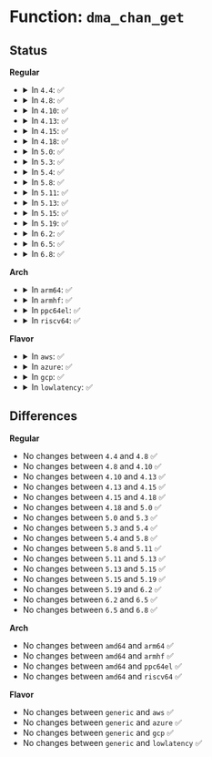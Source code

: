 # Function: <code>dma_chan_get</code>

## Status
<b>Regular</b>
<ul>
<li>
<details>
<summary>In <code>4.4</code>: ✅</summary>

```c
int dma_chan_get(struct dma_chan *chan);
```

**Collision:** Unique Static

**Inline:** No

**Transformation:** False

**Instances:**

```
In drivers/dma/dmaengine.c (ffffffff814bcde0)
Location: drivers/dma/dmaengine.c:219
Inline: False
Direct callers:
  - drivers/dma/dmaengine.c:dma_get_slave_channel
  - drivers/dma/dmaengine.c:dmaengine_get
  - drivers/dma/dmaengine.c:dma_get_any_slave_channel
  - drivers/dma/dmaengine.c:__dma_request_channel
  - drivers/dma/dmaengine.c:dma_async_device_register
```
**Symbols:**

```
ffffffff814bcde0-ffffffff814bceaf: dma_chan_get (STB_LOCAL)
```
</details>
</li>
<li>
<details>
<summary>In <code>4.8</code>: ✅</summary>

```c
int dma_chan_get(struct dma_chan *chan);
```

**Collision:** Unique Static

**Inline:** No

**Transformation:** False

**Instances:**

```
In drivers/dma/dmaengine.c (ffffffff8150c870)
Location: drivers/dma/dmaengine.c:220
Inline: False
Direct callers:
  - drivers/dma/dmaengine.c:dma_async_device_register
  - drivers/dma/dmaengine.c:dmaengine_get
  - drivers/dma/dmaengine.c:dma_get_slave_channel
  - drivers/dma/dmaengine.c:find_candidate
```
**Symbols:**

```
ffffffff8150c870-ffffffff8150c948: dma_chan_get (STB_LOCAL)
```
</details>
</li>
<li>
<details>
<summary>In <code>4.10</code>: ✅</summary>

```c
int dma_chan_get(struct dma_chan *chan);
```

**Collision:** Unique Static

**Inline:** No

**Transformation:** False

**Instances:**

```
In drivers/dma/dmaengine.c (ffffffff81538980)
Location: drivers/dma/dmaengine.c:220
Inline: False
Direct callers:
  - drivers/dma/dmaengine.c:dma_async_device_register
  - drivers/dma/dmaengine.c:dmaengine_get
  - drivers/dma/dmaengine.c:dma_get_slave_channel
  - drivers/dma/dmaengine.c:find_candidate
```
**Symbols:**

```
ffffffff81538980-ffffffff81538a58: dma_chan_get (STB_LOCAL)
```
</details>
</li>
<li>
<details>
<summary>In <code>4.13</code>: ✅</summary>

```c
int dma_chan_get(struct dma_chan *chan);
```

**Collision:** Unique Static

**Inline:** No

**Transformation:** False

**Instances:**

```
In drivers/dma/dmaengine.c (ffffffff8154c280)
Location: drivers/dma/dmaengine.c:220
Inline: False
Direct callers:
  - drivers/dma/dmaengine.c:dma_async_device_register
  - drivers/dma/dmaengine.c:dmaengine_get
  - drivers/dma/dmaengine.c:dma_get_slave_channel
  - drivers/dma/dmaengine.c:find_candidate
```
**Symbols:**

```
ffffffff8154c280-ffffffff8154c34f: dma_chan_get (STB_LOCAL)
```
</details>
</li>
<li>
<details>
<summary>In <code>4.15</code>: ✅</summary>

```c
int dma_chan_get(struct dma_chan *chan);
```

**Collision:** Unique Static

**Inline:** No

**Transformation:** False

**Instances:**

```
In drivers/dma/dmaengine.c (ffffffff815af5b0)
Location: drivers/dma/dmaengine.c:220
Inline: False
Direct callers:
  - drivers/dma/dmaengine.c:dma_async_device_register
  - drivers/dma/dmaengine.c:dmaengine_get
  - drivers/dma/dmaengine.c:dma_get_slave_channel
  - drivers/dma/dmaengine.c:find_candidate
```
**Symbols:**

```
ffffffff815af5b0-ffffffff815af682: dma_chan_get (STB_LOCAL)
```
</details>
</li>
<li>
<details>
<summary>In <code>4.18</code>: ✅</summary>

```c
int dma_chan_get(struct dma_chan *chan);
```

**Collision:** Unique Static

**Inline:** No

**Transformation:** False

**Instances:**

```
In drivers/dma/dmaengine.c (ffffffff815e7960)
Location: drivers/dma/dmaengine.c:220
Inline: False
Direct callers:
  - drivers/dma/dmaengine.c:dma_async_device_register
  - drivers/dma/dmaengine.c:dmaengine_get
  - drivers/dma/dmaengine.c:dma_get_slave_channel
  - drivers/dma/dmaengine.c:find_candidate
```
**Symbols:**

```
ffffffff815e7960-ffffffff815e7a32: dma_chan_get (STB_LOCAL)
```
</details>
</li>
<li>
<details>
<summary>In <code>5.0</code>: ✅</summary>

```c
int dma_chan_get(struct dma_chan *chan);
```

**Collision:** Unique Static

**Inline:** No

**Transformation:** False

**Instances:**

```
In drivers/dma/dmaengine.c (ffffffff81601dc0)
Location: drivers/dma/dmaengine.c:218
Inline: False
Direct callers:
  - drivers/dma/dmaengine.c:dma_async_device_register
  - drivers/dma/dmaengine.c:dmaengine_get
  - drivers/dma/dmaengine.c:dma_get_slave_channel
  - drivers/dma/dmaengine.c:find_candidate
```
**Symbols:**

```
ffffffff81601dc0-ffffffff81601e92: dma_chan_get (STB_LOCAL)
```
</details>
</li>
<li>
<details>
<summary>In <code>5.3</code>: ✅</summary>

```c
int dma_chan_get(struct dma_chan *chan);
```

**Collision:** Unique Static

**Inline:** No

**Transformation:** False

**Instances:**

```
In drivers/dma/dmaengine.c (ffffffff81634760)
Location: drivers/dma/dmaengine.c:207
Inline: False
Direct callers:
  - drivers/dma/dmaengine.c:dma_async_device_register
  - drivers/dma/dmaengine.c:dmaengine_get
  - drivers/dma/dmaengine.c:dma_get_slave_channel
  - drivers/dma/dmaengine.c:find_candidate
```
**Symbols:**

```
ffffffff81634760-ffffffff8163482c: dma_chan_get (STB_LOCAL)
```
</details>
</li>
<li>
<details>
<summary>In <code>5.4</code>: ✅</summary>

```c
int dma_chan_get(struct dma_chan *chan);
```

**Collision:** Unique Static

**Inline:** No

**Transformation:** False

**Instances:**

```
In drivers/dma/dmaengine.c (ffffffff81656490)
Location: drivers/dma/dmaengine.c:207
Inline: False
Direct callers:
  - drivers/dma/dmaengine.c:dma_async_device_register
  - drivers/dma/dmaengine.c:dmaengine_get
  - drivers/dma/dmaengine.c:dma_get_slave_channel
  - drivers/dma/dmaengine.c:find_candidate
```
**Symbols:**

```
ffffffff81656490-ffffffff8165654a: dma_chan_get (STB_LOCAL)
```
</details>
</li>
<li>
<details>
<summary>In <code>5.8</code>: ✅</summary>

```c
int dma_chan_get(struct dma_chan *chan);
```

**Collision:** Unique Static

**Inline:** No

**Transformation:** False

**Instances:**

```
In drivers/dma/dmaengine.c (ffffffff817077d0)
Location: drivers/dma/dmaengine.c:446
Inline: False
Direct callers:
  - drivers/dma/dmaengine.c:dma_async_device_register
  - drivers/dma/dmaengine.c:dmaengine_get
  - drivers/dma/dmaengine.c:dma_get_slave_channel
  - drivers/dma/dmaengine.c:find_candidate
```
**Symbols:**

```
ffffffff817077d0-ffffffff81707934: dma_chan_get (STB_LOCAL)
```
</details>
</li>
<li>
<details>
<summary>In <code>5.11</code>: ✅</summary>

```c
int dma_chan_get(struct dma_chan *chan);
```

**Collision:** Unique Static

**Inline:** No

**Transformation:** False

**Instances:**

```
In drivers/dma/dmaengine.c (ffffffff81724a20)
Location: drivers/dma/dmaengine.c:446
Inline: False
Direct callers:
  - drivers/dma/dmaengine.c:dma_async_device_register
  - drivers/dma/dmaengine.c:dmaengine_get
  - drivers/dma/dmaengine.c:dma_get_slave_channel
  - drivers/dma/dmaengine.c:find_candidate
```
**Symbols:**

```
ffffffff81724a20-ffffffff81724b84: dma_chan_get (STB_LOCAL)
```
</details>
</li>
<li>
<details>
<summary>In <code>5.13</code>: ✅</summary>

```c
int dma_chan_get(struct dma_chan *chan);
```

**Collision:** Unique Static

**Inline:** No

**Transformation:** False

**Instances:**

```
In drivers/dma/dmaengine.c (ffffffff81705ce0)
Location: drivers/dma/dmaengine.c:446
Inline: False
Direct callers:
  - drivers/dma/dmaengine.c:dma_async_device_register
  - drivers/dma/dmaengine.c:dmaengine_get
  - drivers/dma/dmaengine.c:dma_get_slave_channel
  - drivers/dma/dmaengine.c:find_candidate
```
**Symbols:**

```
ffffffff81705ce0-ffffffff81705e40: dma_chan_get (STB_LOCAL)
```
</details>
</li>
<li>
<details>
<summary>In <code>5.15</code>: ✅</summary>

```c
int dma_chan_get(struct dma_chan *chan);
```

**Collision:** Unique Static

**Inline:** No

**Transformation:** False

**Instances:**

```
In drivers/dma/dmaengine.c (ffffffff817815c0)
Location: drivers/dma/dmaengine.c:446
Inline: False
Direct callers:
  - drivers/dma/dmaengine.c:dma_async_device_register
  - drivers/dma/dmaengine.c:dmaengine_get
  - drivers/dma/dmaengine.c:dma_get_slave_channel
  - drivers/dma/dmaengine.c:find_candidate
```
**Symbols:**

```
ffffffff817815c0-ffffffff81781720: dma_chan_get (STB_LOCAL)
```
</details>
</li>
<li>
<details>
<summary>In <code>5.19</code>: ✅</summary>

```c
int dma_chan_get(struct dma_chan *chan);
```

**Collision:** Unique Static

**Inline:** No

**Transformation:** False

**Instances:**

```
In drivers/dma/dmaengine.c (ffffffff818b7f70)
Location: drivers/dma/dmaengine.c:446
Inline: False
Direct callers:
  - drivers/dma/dmaengine.c:dma_async_device_register
  - drivers/dma/dmaengine.c:dmaengine_get
  - drivers/dma/dmaengine.c:dma_get_slave_channel
  - drivers/dma/dmaengine.c:find_candidate
```
**Symbols:**

```
ffffffff818b7f70-ffffffff818b80e5: dma_chan_get (STB_LOCAL)
```
</details>
</li>
<li>
<details>
<summary>In <code>6.2</code>: ✅</summary>

```c
int dma_chan_get(struct dma_chan *chan);
```

**Collision:** Unique Static

**Inline:** No

**Transformation:** False

**Instances:**

```
In drivers/dma/dmaengine.c (ffffffff81a05240)
Location: drivers/dma/dmaengine.c:446
Inline: False
Direct callers:
  - drivers/dma/dmaengine.c:dma_async_device_register
  - drivers/dma/dmaengine.c:dmaengine_get
  - drivers/dma/dmaengine.c:dma_get_slave_channel
  - drivers/dma/dmaengine.c:find_candidate
```
**Symbols:**

```
ffffffff81a05240-ffffffff81a053b4: dma_chan_get (STB_LOCAL)
```
</details>
</li>
<li>
<details>
<summary>In <code>6.5</code>: ✅</summary>

```c
int dma_chan_get(struct dma_chan *chan);
```

**Collision:** Unique Static

**Inline:** No

**Transformation:** False

**Instances:**

```
In drivers/dma/dmaengine.c (ffffffff81a4e280)
Location: drivers/dma/dmaengine.c:446
Inline: False
Direct callers:
  - drivers/dma/dmaengine.c:dma_async_device_register
  - drivers/dma/dmaengine.c:dmaengine_get
  - drivers/dma/dmaengine.c:dma_get_slave_channel
  - drivers/dma/dmaengine.c:find_candidate
```
**Symbols:**

```
ffffffff81a4e280-ffffffff81a4e3f7: dma_chan_get (STB_LOCAL)
```
</details>
</li>
<li>
<details>
<summary>In <code>6.8</code>: ✅</summary>

```c
int dma_chan_get(struct dma_chan *chan);
```

**Collision:** Unique Static

**Inline:** No

**Transformation:** False

**Instances:**

```
In drivers/dma/dmaengine.c (ffffffff81a99f20)
Location: drivers/dma/dmaengine.c:446
Inline: False
Direct callers:
  - drivers/dma/dmaengine.c:dma_async_device_register
  - drivers/dma/dmaengine.c:dmaengine_get
  - drivers/dma/dmaengine.c:dma_get_slave_channel
  - drivers/dma/dmaengine.c:find_candidate
```
**Symbols:**

```
ffffffff81a99f20-ffffffff81a9a097: dma_chan_get (STB_LOCAL)
```
</details>
</li>
</ul>
<b>Arch</b>
<ul>
<li>
<details>
<summary>In <code>arm64</code>: ✅</summary>

```c
int dma_chan_get(struct dma_chan *chan);
```

**Collision:** Unique Static

**Inline:** No

**Transformation:** False

**Instances:**

```
In drivers/dma/dmaengine.c (ffff8000107fc130)
Location: drivers/dma/dmaengine.c:207
Inline: False
Direct callers:
  - drivers/dma/dmaengine.c:dma_async_device_register
  - drivers/dma/dmaengine.c:dmaengine_get
  - drivers/dma/dmaengine.c:dma_get_slave_channel
  - drivers/dma/dmaengine.c:dma_get_slave_channel
  - drivers/dma/dmaengine.c:find_candidate
```
**Symbols:**

```
ffff8000107fc130-ffff8000107fc21c: dma_chan_get (STB_LOCAL)
```
</details>
</li>
<li>
<details>
<summary>In <code>armhf</code>: ✅</summary>

```c
int dma_chan_get(struct dma_chan *chan);
```

**Collision:** Unique Static

**Inline:** No

**Transformation:** False

**Instances:**

```
In drivers/dma/dmaengine.c (c091d928)
Location: drivers/dma/dmaengine.c:207
Inline: False
Direct callers:
  - drivers/dma/dmaengine.c:dma_async_device_register
  - drivers/dma/dmaengine.c:dmaengine_get
  - drivers/dma/dmaengine.c:dma_get_slave_channel
  - drivers/dma/dmaengine.c:find_candidate
```
**Symbols:**

```
c091d928-c091da04: dma_chan_get (STB_LOCAL)
```
</details>
</li>
<li>
<details>
<summary>In <code>ppc64el</code>: ✅</summary>

```c
int dma_chan_get(struct dma_chan *chan);
```

**Collision:** Unique Static

**Inline:** No

**Transformation:** False

**Instances:**

```
In drivers/dma/dmaengine.c (c0000000008c67e0)
Location: drivers/dma/dmaengine.c:207
Inline: False
Direct callers:
  - drivers/dma/dmaengine.c:dma_async_device_register
  - drivers/dma/dmaengine.c:dmaengine_get
  - drivers/dma/dmaengine.c:dma_get_slave_channel
  - drivers/dma/dmaengine.c:find_candidate
```
**Symbols:**

```
c0000000008c67e0-c0000000008c6928: dma_chan_get (STB_LOCAL)
```
</details>
</li>
<li>
<details>
<summary>In <code>riscv64</code>: ✅</summary>

```c
int dma_chan_get(struct dma_chan *chan);
```

**Collision:** Unique Static

**Inline:** No

**Transformation:** False

**Instances:**

```
In drivers/dma/dmaengine.c (ffffffe000515baa)
Location: drivers/dma/dmaengine.c:207
Inline: False
Direct callers:
  - drivers/dma/dmaengine.c:dma_async_device_register
  - drivers/dma/dmaengine.c:dmaengine_get
  - drivers/dma/dmaengine.c:dma_get_slave_channel
  - drivers/dma/dmaengine.c:find_candidate
```
**Symbols:**

```
ffffffe000515baa-ffffffe000515c56: dma_chan_get (STB_LOCAL)
```
</details>
</li>
</ul>
<b>Flavor</b>
<ul>
<li>
<details>
<summary>In <code>aws</code>: ✅</summary>

```c
int dma_chan_get(struct dma_chan *chan);
```

**Collision:** Unique Static

**Inline:** No

**Transformation:** False

**Instances:**

```
In drivers/dma/dmaengine.c (ffffffff8161c330)
Location: drivers/dma/dmaengine.c:207
Inline: False
Direct callers:
  - drivers/dma/dmaengine.c:dma_async_device_register
  - drivers/dma/dmaengine.c:dmaengine_get
  - drivers/dma/dmaengine.c:dma_get_slave_channel
  - drivers/dma/dmaengine.c:find_candidate
```
**Symbols:**

```
ffffffff8161c330-ffffffff8161c3ea: dma_chan_get (STB_LOCAL)
```
</details>
</li>
<li>
<details>
<summary>In <code>azure</code>: ✅</summary>

```c
int dma_chan_get(struct dma_chan *chan);
```

**Collision:** Unique Static

**Inline:** No

**Transformation:** False

**Instances:**

```
In drivers/dma/dmaengine.c (ffffffff81610a20)
Location: drivers/dma/dmaengine.c:207
Inline: False
Direct callers:
  - drivers/dma/dmaengine.c:dma_async_device_register
  - drivers/dma/dmaengine.c:dmaengine_get
  - drivers/dma/dmaengine.c:dma_get_slave_channel
  - drivers/dma/dmaengine.c:find_candidate
```
**Symbols:**

```
ffffffff81610a20-ffffffff81610ada: dma_chan_get (STB_LOCAL)
```
</details>
</li>
<li>
<details>
<summary>In <code>gcp</code>: ✅</summary>

```c
int dma_chan_get(struct dma_chan *chan);
```

**Collision:** Unique Static

**Inline:** No

**Transformation:** False

**Instances:**

```
In drivers/dma/dmaengine.c (ffffffff8164a2d0)
Location: drivers/dma/dmaengine.c:207
Inline: False
Direct callers:
  - drivers/dma/dmaengine.c:dma_async_device_register
  - drivers/dma/dmaengine.c:dmaengine_get
  - drivers/dma/dmaengine.c:dma_get_slave_channel
  - drivers/dma/dmaengine.c:find_candidate
```
**Symbols:**

```
ffffffff8164a2d0-ffffffff8164a38a: dma_chan_get (STB_LOCAL)
```
</details>
</li>
<li>
<details>
<summary>In <code>lowlatency</code>: ✅</summary>

```c
int dma_chan_get(struct dma_chan *chan);
```

**Collision:** Unique Static

**Inline:** No

**Transformation:** False

**Instances:**

```
In drivers/dma/dmaengine.c (ffffffff81664870)
Location: drivers/dma/dmaengine.c:207
Inline: False
Direct callers:
  - drivers/dma/dmaengine.c:dma_async_device_register
  - drivers/dma/dmaengine.c:dmaengine_get
  - drivers/dma/dmaengine.c:dma_get_slave_channel
  - drivers/dma/dmaengine.c:find_candidate
```
**Symbols:**

```
ffffffff81664870-ffffffff8166492a: dma_chan_get (STB_LOCAL)
```
</details>
</li>
</ul>

## Differences
<b>Regular</b>
<ul>
<li>
No changes between <code>4.4</code> and <code>4.8</code> ✅
</li>
<li>
No changes between <code>4.8</code> and <code>4.10</code> ✅
</li>
<li>
No changes between <code>4.10</code> and <code>4.13</code> ✅
</li>
<li>
No changes between <code>4.13</code> and <code>4.15</code> ✅
</li>
<li>
No changes between <code>4.15</code> and <code>4.18</code> ✅
</li>
<li>
No changes between <code>4.18</code> and <code>5.0</code> ✅
</li>
<li>
No changes between <code>5.0</code> and <code>5.3</code> ✅
</li>
<li>
No changes between <code>5.3</code> and <code>5.4</code> ✅
</li>
<li>
No changes between <code>5.4</code> and <code>5.8</code> ✅
</li>
<li>
No changes between <code>5.8</code> and <code>5.11</code> ✅
</li>
<li>
No changes between <code>5.11</code> and <code>5.13</code> ✅
</li>
<li>
No changes between <code>5.13</code> and <code>5.15</code> ✅
</li>
<li>
No changes between <code>5.15</code> and <code>5.19</code> ✅
</li>
<li>
No changes between <code>5.19</code> and <code>6.2</code> ✅
</li>
<li>
No changes between <code>6.2</code> and <code>6.5</code> ✅
</li>
<li>
No changes between <code>6.5</code> and <code>6.8</code> ✅
</li>
</ul>
<b>Arch</b>
<ul>
<li>
No changes between <code>amd64</code> and <code>arm64</code> ✅
</li>
<li>
No changes between <code>amd64</code> and <code>armhf</code> ✅
</li>
<li>
No changes between <code>amd64</code> and <code>ppc64el</code> ✅
</li>
<li>
No changes between <code>amd64</code> and <code>riscv64</code> ✅
</li>
</ul>
<b>Flavor</b>
<ul>
<li>
No changes between <code>generic</code> and <code>aws</code> ✅
</li>
<li>
No changes between <code>generic</code> and <code>azure</code> ✅
</li>
<li>
No changes between <code>generic</code> and <code>gcp</code> ✅
</li>
<li>
No changes between <code>generic</code> and <code>lowlatency</code> ✅
</li>
</ul>
